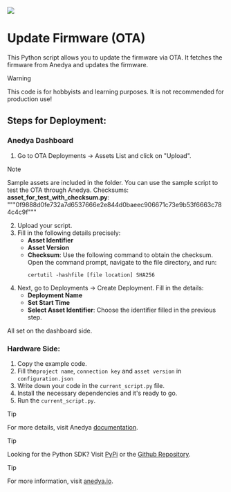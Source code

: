[<img src="https://img.shields.io/badge/Anedya-Documentation-blue?style=for-the-badge">](https://docs.anedya.io?utm_source=github&utm_medium=link&utm_campaign=github-examples&utm_content=pi)

# Update Firmware (OTA)

This Python script allows you to update the firmware via OTA. It fetches the firmware from Anedya and updates the firmware.

> [!WARNING]
> This code is for hobbyists and learning purposes. It is not recommended for production use!

## Steps for Deployment:
### Anedya Dashboard
1. Go to OTA Deployments -> Assets List and click on "Upload".
> [!NOTE]
> Sample assets are included in the folder. You can use the sample script to test the OTA through Anedya.
> Checksums:
> **asset_for_test_with_checksum.py**: """0f9888d0fe732a7d6537666e2e844d0baeec906671c73e9b53f6663c784c4c9f"""

2. Upload your script.
3. Fill in the following details precisely:
    - **Asset Identifier**
    - **Asset Version**
    - **Checksum**: Use the following command to obtain the checksum. Open the command prompt, navigate to the file directory, and run:
      ```
      certutil -hashfile [file location] SHA256
      ```
4. Next, go to Deployments -> Create Deployment. Fill in the details:
    - **Deployment Name**
    - **Set Start Time**
    - **Select Asset Identifier**: Choose the identifier filled in the previous step.

All set on the dashboard side.

### Hardware Side:
1. Copy the example code.
2. Fill the`project name`, `connection key` and `asset version` in `configuration.json`
3. Write down your code in the `current_script.py` file.
4. Install the necessary dependencies and it's ready to go.
5. Run the `current_script.py`.

> [!TIP]
> For more details, visit Anedya [documentation](https://docs.anedya.io?utm_source=github&utm_medium=link&utm_campaign=github-examples&utm_content=pi).

> [!TIP]
> Looking for the Python SDK? Visit [PyPi](https://pypi.org/project/anedya-dev-sdk/) or the [Github Repository](https://github.com/anedyaio/anedya-dev-sdk-pyhton).

> [!TIP]
> For more information, visit [anedya.io](https://anedya.io/?utm_source=github&utm_medium=link&utm_campaign=github-examples&utm_content=pi).
